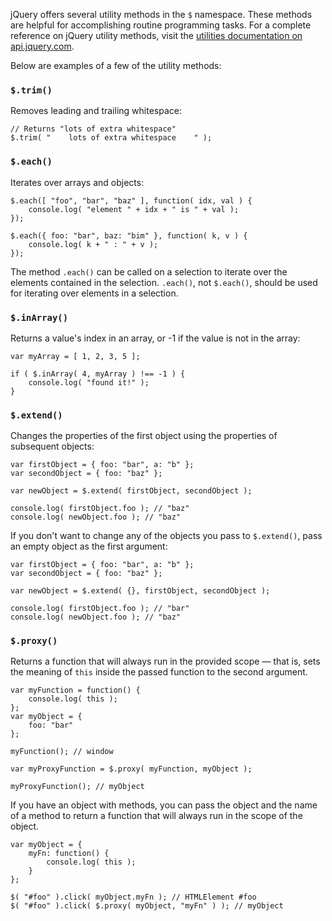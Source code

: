 <script>{
	"title": "Utility Methods",
	"level": "beginner",
	"source": "http://jqfundamentals.com/legacy",
	"attribution": [ "jQuery Fundamentals" ]
}</script>

jQuery offers several utility methods in the `$` namespace. These methods are helpful for accomplishing routine programming tasks. For a complete reference on jQuery utility methods, visit the [utilities documentation on api.jquery.com](http://api.jquery.com/category/utilities/).

Below are examples of a few of the utility methods:

### `$.trim()`

Removes leading and trailing whitespace:

```
// Returns "lots of extra whitespace"
$.trim( "    lots of extra whitespace    " );
```

### `$.each()`

Iterates over arrays and objects:

```
$.each([ "foo", "bar", "baz" ], function( idx, val ) {
	console.log( "element " + idx + " is " + val );
});

$.each({ foo: "bar", baz: "bim" }, function( k, v ) {
	console.log( k + " : " + v );
});
```

The method `.each()` can be called on a selection to iterate over the elements contained in the selection. `.each()`, not `$.each()`, should be used for iterating over elements in a selection.

### `$.inArray()`

Returns a value's index in an array, or -1 if the value is not in the array:

```
var myArray = [ 1, 2, 3, 5 ];

if ( $.inArray( 4, myArray ) !== -1 ) {
	console.log( "found it!" );
}
```

### `$.extend()`

Changes the properties of the first object using the properties of subsequent objects:

```
var firstObject = { foo: "bar", a: "b" };
var secondObject = { foo: "baz" };

var newObject = $.extend( firstObject, secondObject );

console.log( firstObject.foo ); // "baz"
console.log( newObject.foo ); // "baz"
```

If you don't want to change any of the objects you pass to `$.extend()`, pass an empty object as the first argument:

```
var firstObject = { foo: "bar", a: "b" };
var secondObject = { foo: "baz" };

var newObject = $.extend( {}, firstObject, secondObject );

console.log( firstObject.foo ); // "bar"
console.log( newObject.foo ); // "baz"
```

### `$.proxy()`

Returns a function that will always run in the provided scope — that is, sets the meaning of `this` inside the passed function to the second argument.

```
var myFunction = function() {
	console.log( this );
};
var myObject = {
	foo: "bar"
};

myFunction(); // window

var myProxyFunction = $.proxy( myFunction, myObject );

myProxyFunction(); // myObject
```

If you have an object with methods, you can pass the object and the name of a method to return a function that will always run in the scope of the object.

```
var myObject = {
	myFn: function() {
		console.log( this );
	}
};

$( "#foo" ).click( myObject.myFn ); // HTMLElement #foo
$( "#foo" ).click( $.proxy( myObject, "myFn" ) ); // myObject
```
